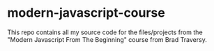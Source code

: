 # modern-javascript-course

This repo contains all my source code for the files/projects from the "Modern Javascript From The Beginning" course from Brad Traversy.